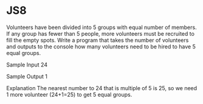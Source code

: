 # JS8

Volunteers have been divided into 5 groups with equal number of members. If any group has fewer than 5 people, more volunteers must be recruited to fill the empty spots.
Write a program that takes the number of volunteers and outputs to the console how many volunteers need to be hired to have 5 equal groups.

Sample Input
24

Sample Output
1

Explanation
The nearest number to 24 that is multiple of 5 is 25, so we need 1 more volunteer (24+1=25) to get 5 equal groups.
